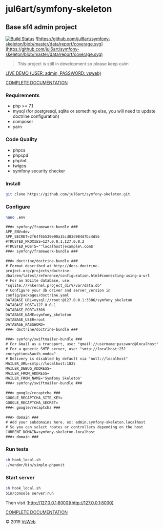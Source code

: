 jul6art/symfony-skeleton
==
Base sf4 admin project
-

[![Build Status](https://jenkins.vsweb.be/buildStatus/icon?job=Symfony+skeleton)](https://jenkins.vsweb.be/job/Symfony%20skeleton/)
![https://github.com/jul6art/symfony-skeleton/blob/master/data/report/coverage.svg](https://github.com/jul6art/symfony-skeleton/blob/master/data/report/coverage.svg)

> This project is still in development so please keep calm

[LIVE DEMO (USER: admin, PASSWORD: vsweb)](https://symfony-skeleton.vsweb.be/)

[COMPLETE DOCUMENTATION](/data/docs/INSTALL.md)

### Requirements

   - php >= 7.1
   - mysql (for postgresql, sqlite or something else, you will need to update doctrine configuration)
   - composer
   - yarn

### Code Quality

   - phpcs
   - phpcpd
   - phplint
   - twigcs
   - symfony security checker

### Install

```bash
git clone https://github.com/jul6art/symfony-skeleton.git
```

### Configure

```bash
nano .env
```

    ###> symfony/framework-bundle ###
    APP_ENV=dev
    APP_SECRET=2f64f0b539e90a15cd03d984d7bc4d56
    #TRUSTED_PROXIES=127.0.0.1,127.0.0.2
    #TRUSTED_HOSTS='^localhost|example\.com$'
    ###< symfony/framework-bundle ###
    
    ###> doctrine/doctrine-bundle ###
    # Format described at http://docs.doctrine-project.org/projects/doctrine-dbal/en/latest/reference/configuration.html#connecting-using-a-url
    # For an SQLite database, use: "sqlite:///%kernel.project_dir%/var/data.db"
    # Configure your db driver and server_version in config/packages/doctrine.yaml
    DATABASE_URL=mysql://root:@127.0.0.1:3306/symfony_skeleton
    DATABASE_HOST=127.0.0.1
    DATABASE_PORT=3306
    DATABASE_NAME=symfony_skeleton
    DATABASE_USER=root
    DATABASE_PASSWORD=
    ###< doctrine/doctrine-bundle ###
    
    ###> symfony/swiftmailer-bundle ###
    # For Gmail as a transport, use: "gmail://username:password@localhost"
    # For a generic SMTP server, use: "smtp://localhost:25?encryption=&auth_mode="
    # Delivery is disabled by default via "null://localhost"
    MAILER_URL=smtp://localhost:1025
    MAILER_DEBUG_ADDRESS=
    MAILER_FROM_ADDRESS=
    MAILER_FROM_NAME='Symfony Skeleton'
    ###< symfony/swiftmailer-bundle ###
    
    ###> google/recaptcha ###
    GOOGLE_RECAPTCHA_SITE_KEY=
    GOOGLE_RECAPTCHA_SECRET=
    ###< google/recaptcha ###
    
    ###> domain ###
    # Add your subdomains here. ex: admin.symfony-skeleton.localhost
    # So you can select routes or controllers depending on the host
    CURRENT_DOMAIN=symfony-skeleton.localhost
    ###< domain ###

### Run tests

```bash
sh hook_local.sh
./vendor/bin/simple-phpunit
```

### Start server

```bash
sh hook_local.sh
bin/console server:run
```

Then visit [http://127.0.0.1:8000](http://127.0.0.1:8000)

[COMPLETE DOCUMENTATION](/data/docs/INSTALL.md)

&copy; 2019 [VsWeb](https://vsweb.be)